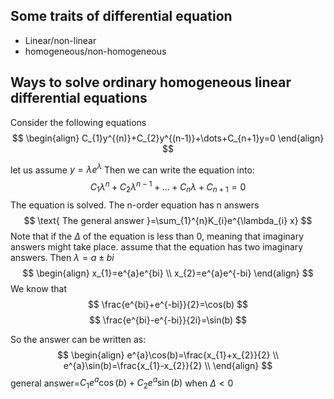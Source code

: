 ## Some traits of differential equation
- Linear/non-linear
- homogeneous/non-homogeneous
## Ways to solve ordinary homogeneous linear differential equations

Consider the following equations
$$
\begin{align}
C_{1}y^{(n)}+C_{2}y^{(n-1)}+\dots+C_{n+1}y=0
\end{align}
$$

let us assume $y=\lambda e^{\lambda}$
Then we can write the equation into:
$$
C_{1}\lambda^{n}+C_{2}\lambda^{n-1}+\dots+C_{n}\lambda+C_{n+1}=0
$$
The equation is solved.
The n-order equation has n answers
$$
\text{ The general answer }=\sum_{1}^{n}K_{i}e^{\lambda_{i} x}
$$
Note that if the $\Delta$ of the equation is less than 0, meaning that imaginary answers might take place.
assume that the equation has two imaginary answers.
Then $\lambda=a\pm bi$
$$
\begin{align}
x_{1}=e^{a}e^{bi} \\
x_{2}=e^{a}e^{-bi}
\end{align}
$$
We know that
$$
\frac{e^{bi}+e^{-bi}}{2}=\cos(b)
$$
$$
\frac{e^{bi}-e^{-bi}}{2i}=\sin(b)
$$

So the answer can be written as:
$$
\begin{align}
e^{a}\cos(b)=\frac{x_{1}+x_{2}}{2} \\
e^{a}\sin(b)=\frac{x_{1}-x_{2}}{2} \\
\end{align}
$$
general answer=$C_{1}e^{a}\cos(b)+C_{2}e^{a}\sin(b)$ when $\Delta<0$



 